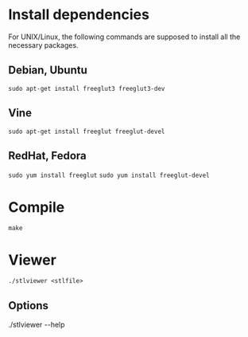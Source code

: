 # Install dependencies

For UNIX/Linux, the following commands are supposed to install all the
necessary packages.

## Debian, Ubuntu

`sudo apt-get install freeglut3 freeglut3-dev`

## Vine

`sudo apt-get install freeglut freeglut-devel`

## RedHat, Fedora
`sudo yum install freeglut`
`sudo yum install freeglut-devel`

# Compile

`make`

# Viewer

`./stlviewer <stlfile>`

## Options

./stlviewer --help
